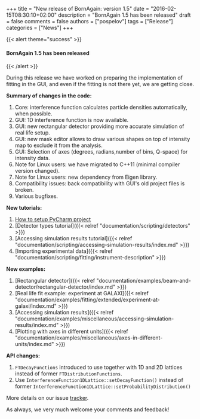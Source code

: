 +++
title = "New release of BornAgain: version 1.5"
date = "2016-02-15T08:30:10+02:00"
description = "BornAgain 1.5 has been released"
draft = false
comments = false
authors = ["pospelov"]
tags = ["Release"]
categories = ["News"]
+++

{{< alert theme="success" >}}
#### BornAgain 1.5 has been released
{{< /alert >}}

During this release we have worked on preparing the implementation of fitting in the GUI, and even if the fitting is not there yet, we are getting close.

**Summary of changes in the code:**

1. Core: interference function calculates particle densities automatically, when possible.
1. GUI: 1D interference function is now available.
1. GUI: new rectangular detector providing more accurate simulation of real life setup.
1. GUI: new mask editor allows to draw various shapes on top of intensity map to exclude it from the analysis.
1. GUI: Selection of axes (degrees, radians,number of bins, Q-space) for intensity data.
1. Note for Linux users: we have migrated to C++11 (minimal compiler version changed).
1. Note for Linux users: new dependency from Eigen library.
1. Compatibility issues: back compatibility with GUI's old project files is broken.
1. Various bugfixes.

**New tutorials:**

1. [How to setup PyCharm project](#)
1. [Detector types tutorial]({{< relref "documentation/scripting/detectors" >}})
1. [Accessing simulation results tutorial]({{< relref "documentation/scripting/accessing-simulation-results/index.md" >}})
1. [Importing experimental data]({{< relref "documentation/scripting/fitting/instrument-description" >}})

**New examples:**

1. [Rectangular detector]({{< relref "documentation/examples/beam-and-detector/rectangular-detector/index.md" >}})
1. [Real life fit example: experiment at GALAXI]({{< relref "documentation/examples/fitting/extended/experiment-at-galaxi/index.md" >}})
1. [Accessing simulation results]({{< relref "documentation/examples/miscellaneous/accessing-simulation-results/index.md" >}})
1. [Plotting with axes in different units]({{< relref "documentation/examples/miscellaneous/axes-in-different-units/index.md" >}})

**API changes:**

1. `FTDecayFunctions` introduced to use together with 1D and 2D lattices instead of former `FTDistributionFunctions`.
1. Use `InterferenceFunction1DLattice::setDecayFunction()` instead of former `InterferenceFunction1DLattice::setProbabilityDistribution()`

More details on our issue [tracker](http://apps.jcns.fz-juelich.de/redmine/versions/31).

As always, we very much welcome your comments and feedback!
